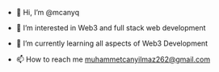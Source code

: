 - 👋 Hi, I’m @mcanyq

- 👀 I’m interested in Web3 and full stack web development

- 🌱 I’m currently learning all aspects of Web3 Development

- 📫 How to reach me muhammetcanyilmaz262@gmail.com


